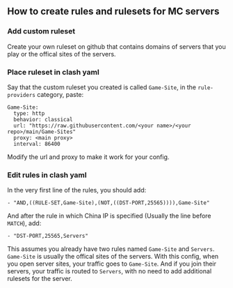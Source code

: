 ## How to create rules and rulesets for MC servers

### Add custom ruleset
Create your own ruleset on github that contains domains of servers that you play or the offical sites of the servers.

### Place ruleset in clash yaml
Say that the custom ruleset you created is called `Game-Site`, in the `rule-providers` category, paste:
```
Game-Site:
  type: http
  behavior: classical
  url: "https://raw.githubusercontent.com/<your name>/<your repo>/main/Game-Sites"
  proxy: <main proxy>
  interval: 86400
```
Modify the url and proxy to make it work for your config.

### Edit rules in clash yaml
In the very first line of the rules, you should add:
```
- "AND,((RULE-SET,Game-Site),(NOT,((DST-PORT,25565)))),Game-Site"
```
And after the rule in which China IP is specified (Usually the line before `MATCH`), add:
```
- "DST-PORT,25565,Servers"
```
This assumes you already have two rules named `Game-Site` and `Servers`. `Game-Site` is usually the offical sites of the servers. With this config, when you open server sites, your traffic goes to `Game-Site`. And if you join their servers, your traffic is routed to `Servers`, with no need to add additional rulesets for the server.
